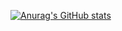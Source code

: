 

[![Anurag's GitHub stats](https://github-readme-stats.vercel.app/api?username=wangguoyan&show_icons=true&theme=highcontrast)](https://github.com/anuraghazra/github-readme-stats)
